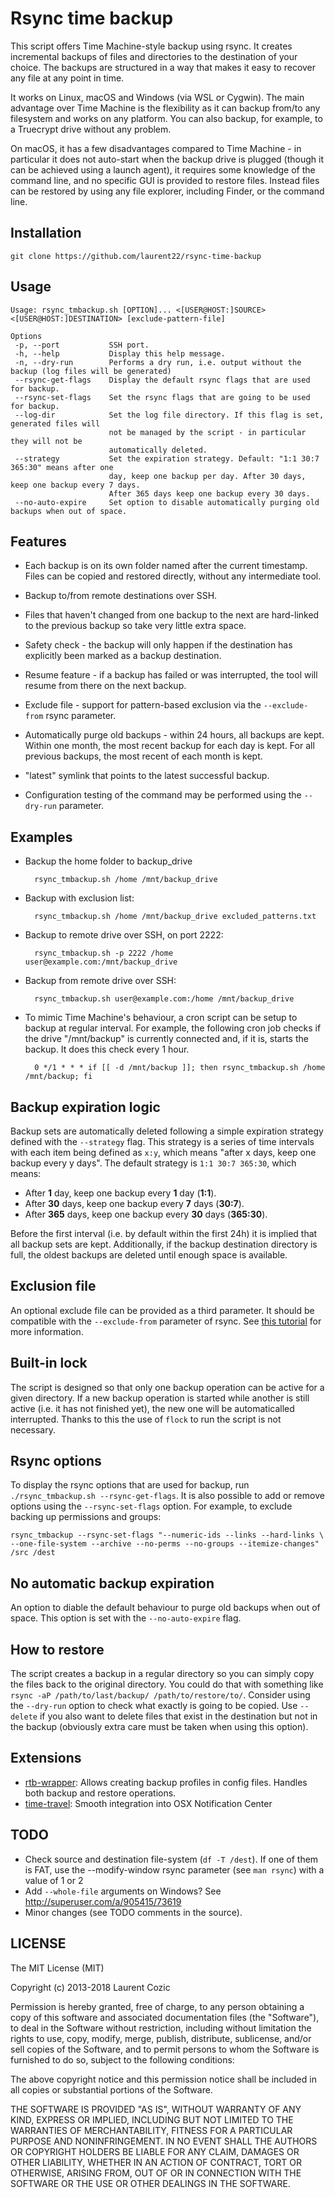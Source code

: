 # Rsync time backup

This script offers Time Machine-style backup using rsync. It creates incremental backups of files and directories to the destination of your choice. The backups are structured in a way that makes it easy to recover any file at any point in time.

It works on Linux, macOS and Windows (via WSL or Cygwin). The main advantage over Time Machine is the flexibility as it can backup from/to any filesystem and works on any platform. You can also backup, for example, to a Truecrypt drive without any problem.

On macOS, it has a few disadvantages compared to Time Machine - in particular it does not auto-start when the backup drive is plugged (though it can be achieved using a launch agent), it requires some knowledge of the command line, and no specific GUI is provided to restore files. Instead files can be restored by using any file explorer, including Finder, or the command line.

## Installation

	git clone https://github.com/laurent22/rsync-time-backup

## Usage

	Usage: rsync_tmbackup.sh [OPTION]... <[USER@HOST:]SOURCE> <[USER@HOST:]DESTINATION> [exclude-pattern-file]

	Options
	 -p, --port           SSH port.
	 -h, --help           Display this help message.
	 -n, --dry-run        Performs a dry run, i.e. output without the backup (log files will be generated)
	 --rsync-get-flags    Display the default rsync flags that are used for backup.
	 --rsync-set-flags    Set the rsync flags that are going to be used for backup.
	 --log-dir            Set the log file directory. If this flag is set, generated files will
	                      not be managed by the script - in particular they will not be
	                      automatically deleted.
	 --strategy           Set the expiration strategy. Default: "1:1 30:7 365:30" means after one
	                      day, keep one backup per day. After 30 days, keep one backup every 7 days.
	                      After 365 days keep one backup every 30 days.
	 --no-auto-expire     Set option to disable automatically purging old backups when out of space.

## Features

* Each backup is on its own folder named after the current timestamp. Files can be copied and restored directly, without any intermediate tool.

* Backup to/from remote destinations over SSH.

* Files that haven't changed from one backup to the next are hard-linked to the previous backup so take very little extra space.

* Safety check - the backup will only happen if the destination has explicitly been marked as a backup destination.

* Resume feature - if a backup has failed or was interrupted, the tool will resume from there on the next backup.

* Exclude file - support for pattern-based exclusion via the `--exclude-from` rsync parameter.

* Automatically purge old backups - within 24 hours, all backups are kept. Within one month, the most recent backup for each day is kept. For all previous backups, the most recent of each month is kept.

* "latest" symlink that points to the latest successful backup.

* Configuration testing of the command may be performed using the `--dry-run` parameter.

## Examples
	
* Backup the home folder to backup_drive
	
		rsync_tmbackup.sh /home /mnt/backup_drive  

* Backup with exclusion list:
	
		rsync_tmbackup.sh /home /mnt/backup_drive excluded_patterns.txt

* Backup to remote drive over SSH, on port 2222:

		rsync_tmbackup.sh -p 2222 /home user@example.com:/mnt/backup_drive


* Backup from remote drive over SSH:

		rsync_tmbackup.sh user@example.com:/home /mnt/backup_drive

* To mimic Time Machine's behaviour, a cron script can be setup to backup at regular interval. For example, the following cron job checks if the drive "/mnt/backup" is currently connected and, if it is, starts the backup. It does this check every 1 hour.

		0 */1 * * * if [[ -d /mnt/backup ]]; then rsync_tmbackup.sh /home /mnt/backup; fi

## Backup expiration logic

Backup sets are automatically deleted following a simple expiration strategy defined with the `--strategy` flag. This strategy is a series of time intervals with each item being defined as `x:y`, which means "after x days, keep one backup every y days". The default strategy is `1:1 30:7 365:30`, which means:

- After **1** day, keep one backup every **1** day (**1:1**).
- After **30** days, keep one backup every **7** days (**30:7**).
- After **365** days, keep one backup every **30** days (**365:30**).

Before the first interval (i.e. by default within the first 24h) it is implied that all backup sets are kept. Additionally, if the backup destination directory is full, the oldest backups are deleted until enough space is available.

## Exclusion file

An optional exclude file can be provided as a third parameter. It should be compatible with the `--exclude-from` parameter of rsync. See [this tutorial](https://sites.google.com/site/rsync2u/home/rsync-tutorial/the-exclude-from-option) for more information.

## Built-in lock

The script is designed so that only one backup operation can be active for a given directory. If a new backup operation is started while another is still active (i.e. it has not finished yet), the new one will be automaticalled interrupted. Thanks to this the use of `flock` to run the script is not necessary.

## Rsync options

To display the rsync options that are used for backup, run `./rsync_tmbackup.sh --rsync-get-flags`. It is also possible to add or remove options using the `--rsync-set-flags` option. For example, to exclude backing up permissions and groups:

	rsync_tmbackup --rsync-set-flags "--numeric-ids --links --hard-links \
	--one-file-system --archive --no-perms --no-groups --itemize-changes" /src /dest

## No automatic backup expiration

An option to diable the default behaviour to purge old backups when out of space. This option is set with the `--no-auto-expire` flag.
	
	
## How to restore

The script creates a backup in a regular directory so you can simply copy the files back to the original directory. You could do that with something like `rsync -aP /path/to/last/backup/ /path/to/restore/to/`. Consider using the `--dry-run` option to check what exactly is going to be copied. Use `--delete` if you also want to delete files that exist in the destination but not in the backup (obviously extra care must be taken when using this option).

## Extensions

* [rtb-wrapper](https://github.com/thomas-mc-work/rtb-wrapper): Allows creating backup profiles in config files. Handles both backup and restore operations.
* [time-travel](https://github.com/joekerna/time-travel): Smooth integration into OSX Notification Center

## TODO

* Check source and destination file-system (`df -T /dest`). If one of them is FAT, use the --modify-window rsync parameter (see `man rsync`) with a value of 1 or 2
* Add `--whole-file` arguments on Windows? See http://superuser.com/a/905415/73619
* Minor changes (see TODO comments in the source).

## LICENSE

The MIT License (MIT)

Copyright (c) 2013-2018 Laurent Cozic

Permission is hereby granted, free of charge, to any person obtaining a copy
of this software and associated documentation files (the "Software"), to deal
in the Software without restriction, including without limitation the rights
to use, copy, modify, merge, publish, distribute, sublicense, and/or sell
copies of the Software, and to permit persons to whom the Software is
furnished to do so, subject to the following conditions:

The above copyright notice and this permission notice shall be included in
all copies or substantial portions of the Software.

THE SOFTWARE IS PROVIDED "AS IS", WITHOUT WARRANTY OF ANY KIND, EXPRESS OR
IMPLIED, INCLUDING BUT NOT LIMITED TO THE WARRANTIES OF MERCHANTABILITY,
FITNESS FOR A PARTICULAR PURPOSE AND NONINFRINGEMENT. IN NO EVENT SHALL THE
AUTHORS OR COPYRIGHT HOLDERS BE LIABLE FOR ANY CLAIM, DAMAGES OR OTHER
LIABILITY, WHETHER IN AN ACTION OF CONTRACT, TORT OR OTHERWISE, ARISING FROM,
OUT OF OR IN CONNECTION WITH THE SOFTWARE OR THE USE OR OTHER DEALINGS IN
THE SOFTWARE.
